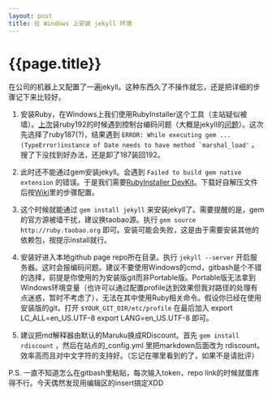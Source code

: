 ```yaml
---
layout: post
title: 在 Windows 上安装 jekyll 环境
---
```


{{page.title}}
==============

在公司的机器上又配置了一遍jekyll。这种东西久了不操作就忘，还是把详细的步骤记下来比较好。

1.  安装Ruby，在Windows上我们使用RubyInstaller这个工具（主站疑似被墙）。[上次][lasttime]装ruby192的时候遇到控制台编码问题（大概是jekyll的[问题][encodeissue]）。这次先选择了ruby187(?)，结果遇到 `` ERROR: While executing gem ... (TypeError)instance of Date needs to have method `marshal_load' `` 。搜了下没找到好办法，还是卸了187装回192。

2.  此时还不能通过gem安装jekyll。会遇到 `Failed to build gem native extension` 的错误。于是我们需要[RubyInstaller DevKit][rbdkdl]。下载好自解压文件后按[Wiki][dkwiki]里的步骤配置。

3.  这个时候就能通过 `gem install jekyll` 来安装jekyll了。需要提醒的是，gem的官方源被墙干扰，建议换taobao源。执行 `gem source http://ruby.taobao.org` 即可。安装可能会失败，这是由于需要安装其他的依赖包，按提示install就行。

4.  安装好进入本地github page repo所在目录。执行 `jekyll --server` 开启服务器。这时会报编码问题。建议不要使用Windows的cmd，gitbash是个不错的选择，前提是你使用的为安装版git而非Portable版。Portable版无法拿到Windows环境变量（也许可以通过配置profile达到效果但我对路径的处理有点迷惑，暂时不考虑了），无法在其中使用Ruby相关命令。假设你已经在使用安装版的git，打开 `$YOUR_GIT_DIR/etc/profile` 在最后加入
        export LC_ALL=en_US.UTF-8
        export LANG=en_US.UTF-8
    即可。
    
5.  建议把md解释器由默认的Maruku换成RDiscount。首先 `gem install rdiscount` ，然后在站点的_config.yml 里把markdown后面改为 rdiscount。效率高而且对中文字符的支持好。（忘记在哪里看到的了，如果不是请批评）

P.S. 一直不知道怎么在gitbash里粘贴，每次输入token，repo link的时候就蛋疼得不行。今天偶然发现用编辑区的insert搞定XDD

[encodeissue]: https://github.com/imathis/octopress/issues/232
[lasttime]: /fix-the-ruby192-encoding-error-while-reading-yaml/
[rbdkdl]: https://github.com/oneclick/rubyinstaller/downloads/
[dkwiki]: https://github.com/oneclick/rubyinstaller/wiki/development-kit